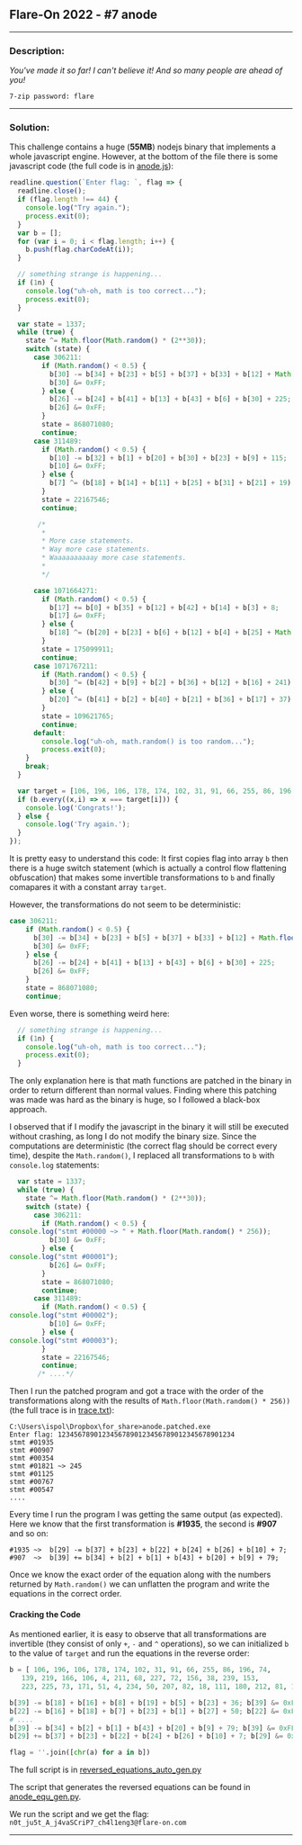 ## Flare-On 2022 - #7 anode
___

### Description: 

*You've made it so far! I can't believe it! And so many people are ahead of you!*

`7-zip password: flare`
___

### Solution:

This challenge contains a huge (**55MB**) nodejs binary that implements a whole
javascript engine. However, at the bottom of the file there is some javascript code
(the full code is in [anode.js](./anode.js)):
```javascript
readline.question(`Enter flag: `, flag => {
  readline.close();
  if (flag.length !== 44) {
    console.log("Try again.");
    process.exit(0);
  }
  var b = [];
  for (var i = 0; i < flag.length; i++) {
    b.push(flag.charCodeAt(i));
  }

  // something strange is happening...
  if (1n) {
    console.log("uh-oh, math is too correct...");
    process.exit(0);
  }

  var state = 1337;
  while (true) {
    state ^= Math.floor(Math.random() * (2**30));
    switch (state) {
      case 306211:
        if (Math.random() < 0.5) {
          b[30] -= b[34] + b[23] + b[5] + b[37] + b[33] + b[12] + Math.floor(Math.random() * 256);
          b[30] &= 0xFF;
        } else {
          b[26] -= b[24] + b[41] + b[13] + b[43] + b[6] + b[30] + 225;
          b[26] &= 0xFF;
        }
        state = 868071080;
        continue;
      case 311489:
        if (Math.random() < 0.5) {
          b[10] -= b[32] + b[1] + b[20] + b[30] + b[23] + b[9] + 115;
          b[10] &= 0xFF;
        } else {
          b[7] ^= (b[18] + b[14] + b[11] + b[25] + b[31] + b[21] + 19) & 0xFF;
        }
        state = 22167546;
        continue;

       /*
        *
        * More case statements.
        * Way more case statements.
        * Waaaaaaaaaay more case statements.
        *
        */

      case 1071664271:
        if (Math.random() < 0.5) {
          b[17] += b[0] + b[35] + b[12] + b[42] + b[14] + b[3] + 8;
          b[17] &= 0xFF;
        } else {
          b[18] ^= (b[20] + b[23] + b[6] + b[12] + b[4] + b[25] + Math.floor(Math.random() * 256)) & 0xFF;
        }
        state = 175099911;
        continue;
      case 1071767211:
        if (Math.random() < 0.5) {
          b[30] ^= (b[42] + b[9] + b[2] + b[36] + b[12] + b[16] + 241) & 0xFF;
        } else {
          b[20] ^= (b[41] + b[2] + b[40] + b[21] + b[36] + b[17] + 37) & 0xFF;
        }
        state = 109621765;
        continue;
      default:
        console.log("uh-oh, math.random() is too random...");
        process.exit(0);
    }
    break;
  }

  var target = [106, 196, 106, 178, 174, 102, 31, 91, 66, 255, 86, 196, 74, 139, 219, 166, 106, 4, 211, 68, 227, 72, 156, 38, 239, 153, 223, 225, 73, 171, 51, 4, 234, 50, 207, 82, 18, 111, 180, 212, 81, 189, 73, 76];
  if (b.every((x,i) => x === target[i])) {
    console.log('Congrats!');
  } else {
    console.log('Try again.');
  }
});        
```

It is pretty easy to understand this code: It first copies flag into array `b` then there is a huge
switch statement (which is actually a control flow flattening obfuscation) that makes some
invertible transformations to `b` and finally comapares it with a constant array `target`.

However, the transformations do not seem to be deterministic:
```javascript
case 306211:
    if (Math.random() < 0.5) {
      b[30] -= b[34] + b[23] + b[5] + b[37] + b[33] + b[12] + Math.floor(Math.random() * 256);
      b[30] &= 0xFF;
    } else {
      b[26] -= b[24] + b[41] + b[13] + b[43] + b[6] + b[30] + 225;
      b[26] &= 0xFF;
    }
    state = 868071080;
    continue;
```

Even worse, there is something weird here:
```javascript
  // something strange is happening...
  if (1n) {
    console.log("uh-oh, math is too correct...");
    process.exit(0);
  }
```

The only explanation here is that math functions are patched in the binary in order to
return different than normal values. Finding where this patching was made was hard as the binary
is huge, so I followed a black-box approach.

I observed that if I modify the javascript in the binary it will still be executed without
crashing, as long I do not modify the binary size. Since the computations are deterministic
(the correct flag should be correct every time), despite the `Math.random()`, I replaced all
transformations to `b` with `console.log` statements:
```javascript
  var state = 1337;
  while (true) {
    state ^= Math.floor(Math.random() * (2**30));
    switch (state) {
      case 306211:
        if (Math.random() < 0.5) {
console.log("stmt #00000 ~> " + Math.floor(Math.random() * 256));                                 
          b[30] &= 0xFF;
        } else {
console.log("stmt #00001");                                           
          b[26] &= 0xFF;
        }
        state = 868071080;
        continue;
      case 311489:
        if (Math.random() < 0.5) {
console.log("stmt #00002");                                          
          b[10] &= 0xFF;
        } else {
console.log("stmt #00003");                                                   
        }
        state = 22167546;
        continue;
       /* ....*/
```

Then I run the patched program and got a trace with the order of the transformations
along with the results of `Math.floor(Math.random() * 256))`
(the full trace is in [trace.txt](./trace.txt)):
```
C:\Users\ispol\Dropbox\for_share>anode.patched.exe
Enter flag: 12345678901234567890123456789012345678901234
stmt #01935
stmt #00907
stmt #00354
stmt #01821 ~> 245
stmt #01125
stmt #00767
stmt #00547
....
```

Every time I run the program I was getting the same output (as expected). Here we know that the 
first transformation is **#1935**, the second is **#907** and so on:
```
#1935 ~>  b[29] -= b[37] + b[23] + b[22] + b[24] + b[26] + b[10] + 7;
#907  ~>  b[39] += b[34] + b[2] + b[1] + b[43] + b[20] + b[9] + 79;
```

Once we know the exact order of the equation along with the numbers returned by `Math.random()`
we can unflatten the program and write the equations in the correct order.

#### Cracking the Code

As mentioned earlier, it is easy to observe that all transformations are invertible (they consist
of only `+`, `-` and `^` operations), so we can initialized `b` to the value of `target` and
run the equations in the reverse order:
```python
b = [ 106, 196, 106, 178, 174, 102, 31, 91, 66, 255, 86, 196, 74,
   139, 219, 166, 106, 4, 211, 68, 227, 72, 156, 38, 239, 153,
   223, 225, 73, 171, 51, 4, 234, 50, 207, 82, 18, 111, 180, 212, 81, 189, 73, 76]

b[39] -= b[18] + b[16] + b[8] + b[19] + b[5] + b[23] + 36; b[39] &= 0xFF;
b[22] -= b[16] + b[18] + b[7] + b[23] + b[1] + b[27] + 50; b[22] &= 0xFF;
# ....
b[39] -= b[34] + b[2] + b[1] + b[43] + b[20] + b[9] + 79; b[39] &= 0xFF;
b[29] += b[37] + b[23] + b[22] + b[24] + b[26] + b[10] + 7; b[29] &= 0xFF;

flag = ''.join([chr(a) for a in b])
```

The full script is in [reversed_equations_auto_gen.py](./reversed_equations_auto_gen.py)

The script that generates the reversed equations can be found in
[anode_equ_gen.py](./anode_equ_gen.py).

We run the script and we get the flag: `n0t_ju5t_A_j4vaSCriP7_ch4l1eng3@flare-on.com`
___
